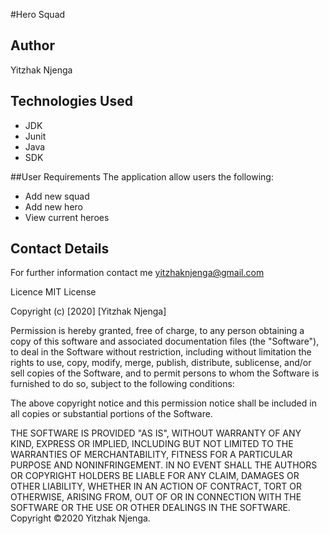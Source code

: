 #Hero Squad

## Author
Yitzhak Njenga

## Technologies Used

* JDK 
* Junit
* Java
* SDK

##User Requirements
The application allow users the following:
* Add new  squad
* Add new hero
* View current heroes



## Contact Details
For further information contact me yitzhaknjenga@gmail.com

Licence
MIT License

Copyright (c) [2020] [Yitzhak Njenga]

Permission is hereby granted, free of charge, to any person obtaining a copy of this software and associated documentation files (the "Software"), to deal in the Software without restriction, including without limitation the rights to use, copy, modify, merge, publish, distribute, sublicense, and/or sell copies of the Software, and to permit persons to whom the Software is furnished to do so, subject to the following conditions:

The above copyright notice and this permission notice shall be included in all copies or substantial portions of the Software.

THE SOFTWARE IS PROVIDED "AS IS", WITHOUT WARRANTY OF ANY KIND, EXPRESS OR IMPLIED, INCLUDING BUT NOT LIMITED TO THE WARRANTIES OF MERCHANTABILITY, FITNESS FOR A PARTICULAR PURPOSE AND NONINFRINGEMENT. IN NO EVENT SHALL THE AUTHORS OR COPYRIGHT HOLDERS BE LIABLE FOR ANY CLAIM, DAMAGES OR OTHER LIABILITY, WHETHER IN AN ACTION OF CONTRACT, TORT OR OTHERWISE, ARISING FROM, OUT OF OR IN CONNECTION WITH THE SOFTWARE OR THE USE OR OTHER DEALINGS IN THE SOFTWARE. Copyright ©2020 Yitzhak Njenga. 